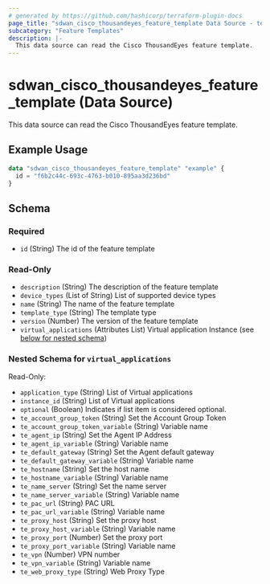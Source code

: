 ```yaml
---
# generated by https://github.com/hashicorp/terraform-plugin-docs
page_title: "sdwan_cisco_thousandeyes_feature_template Data Source - terraform-provider-sdwan"
subcategory: "Feature Templates"
description: |-
  This data source can read the Cisco ThousandEyes feature template.
---
```


# sdwan_cisco_thousandeyes_feature_template (Data Source)

This data source can read the Cisco ThousandEyes feature template.

## Example Usage

```terraform
data "sdwan_cisco_thousandeyes_feature_template" "example" {
  id = "f6b2c44c-693c-4763-b010-895aa3d236bd"
}
```

<!-- schema generated by tfplugindocs -->
## Schema

### Required

- `id` (String) The id of the feature template

### Read-Only

- `description` (String) The description of the feature template
- `device_types` (List of String) List of supported device types
- `name` (String) The name of the feature template
- `template_type` (String) The template type
- `version` (Number) The version of the feature template
- `virtual_applications` (Attributes List) Virtual application Instance (see [below for nested schema](#nestedatt--virtual_applications))

<a id="nestedatt--virtual_applications"></a>
### Nested Schema for `virtual_applications`

Read-Only:

- `application_type` (String) List of Virtual applications
- `instance_id` (String) List of Virtual applications
- `optional` (Boolean) Indicates if list item is considered optional.
- `te_account_group_token` (String) Set the Account Group Token
- `te_account_group_token_variable` (String) Variable name
- `te_agent_ip` (String) Set the Agent IP Address
- `te_agent_ip_variable` (String) Variable name
- `te_default_gateway` (String) Set the Agent default gateway
- `te_default_gateway_variable` (String) Variable name
- `te_hostname` (String) Set the host name
- `te_hostname_variable` (String) Variable name
- `te_name_server` (String) Set the name server
- `te_name_server_variable` (String) Variable name
- `te_pac_url` (String) PAC URL
- `te_pac_url_variable` (String) Variable name
- `te_proxy_host` (String) Set the proxy host
- `te_proxy_host_variable` (String) Variable name
- `te_proxy_port` (Number) Set the proxy port
- `te_proxy_port_variable` (String) Variable name
- `te_vpn` (Number) VPN number
- `te_vpn_variable` (String) Variable name
- `te_web_proxy_type` (String) Web Proxy Type


